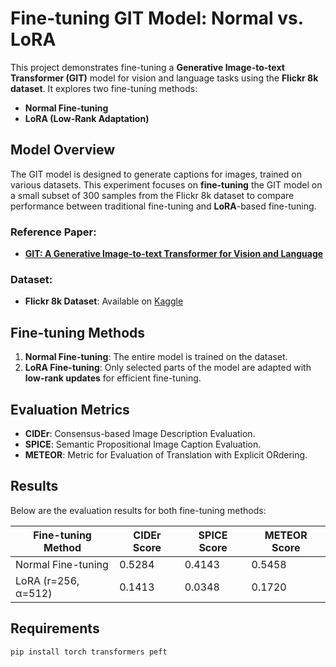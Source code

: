# Fine-tuning GIT Model: Normal vs. LoRA

This project demonstrates fine-tuning a **Generative Image-to-text Transformer (GIT)** model for vision and language tasks using the **Flickr 8k dataset**. It explores two fine-tuning methods:

- **Normal Fine-tuning**
- **LoRA (Low-Rank Adaptation)** 

## Model Overview

The GIT model is designed to generate captions for images, trained on various datasets. This experiment focuses on **fine-tuning** the GIT model on a small subset of 300 samples from the Flickr 8k dataset to compare performance between traditional fine-tuning and **LoRA**-based fine-tuning.

### Reference Paper:
- **[GIT: A Generative Image-to-text Transformer for Vision and Language](https://arxiv.org/abs/2205.14100)**

### Dataset:
- **Flickr 8k Dataset**: Available on [Kaggle](https://www.kaggle.com/datasets/adityajn105/flickr8k)

## Fine-tuning Methods

1. **Normal Fine-tuning**: The entire model is trained on the dataset.
2. **LoRA Fine-tuning**: Only selected parts of the model are adapted with **low-rank updates** for efficient fine-tuning.

## Evaluation Metrics

- **CIDEr**: Consensus-based Image Description Evaluation.
- **SPICE**: Semantic Propositional Image Caption Evaluation.
- **METEOR**: Metric for Evaluation of Translation with Explicit ORdering.

## Results

Below are the evaluation results for both fine-tuning methods:

| Fine-tuning Method     | CIDEr Score | SPICE Score | METEOR Score |
|------------------------|-------------|-------------|--------------|
| Normal Fine-tuning      | 0.5284      | 0.4143      | 0.5458       |
| LoRA (r=256, α=512)     | 0.1413      | 0.0348      | 0.1720       |

## Requirements

```bash
pip install torch transformers peft
